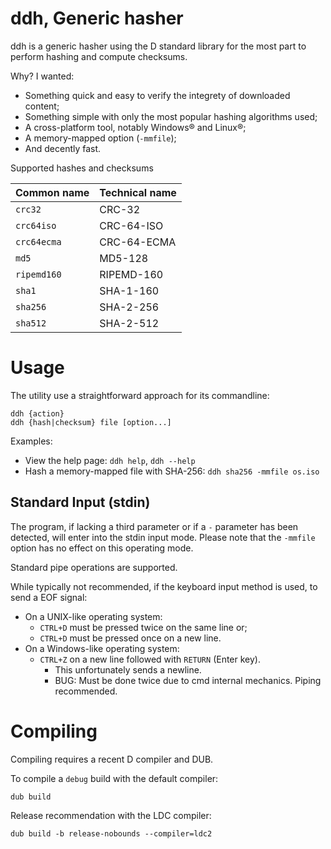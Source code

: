 # ddh, Generic hasher

ddh is a generic hasher using the D standard library for the most part to
perform hashing and compute checksums.

Why? I wanted:
- Something quick and easy to verify the integrety of downloaded content;
- Something simple with only the most popular hashing algorithms used;
- A cross-platform tool, notably Windows®️ and Linux®️;
- A memory-mapped option (`-mmfile`);
- And decently fast.

Supported hashes and checksums

| Common name | Technical name |
|---|---|
| `crc32` | CRC-32 |
| `crc64iso` | CRC-64-ISO |
| `crc64ecma` | CRC-64-ECMA |
| `md5` | MD5-128 |
| `ripemd160` | RIPEMD-160 |
| `sha1` | SHA-1-160 |
| `sha256` | SHA-2-256 |
| `sha512` | SHA-2-512 |

# Usage

The utility use a straightforward approach for its commandline:
```
ddh {action}
ddh {hash|checksum} file [option...]
```

Examples:
- View the help page: `ddh help`, `ddh --help`
- Hash a memory-mapped file with SHA-256: `ddh sha256 -mmfile os.iso`

## Standard Input (stdin)

The program, if lacking a third parameter or if a `-` parameter has been
detected, will enter into the stdin input mode. Please note that the `-mmfile`
option has no effect on this operating mode.

Standard pipe operations are supported.

While typically not recommended, if the keyboard input method is used, to send
a EOF signal:
- On a UNIX-like operating system:
  - `CTRL+D` must be pressed twice on the same line or;
  - `CTRL+D` must be pressed once on a new line.
- On a Windows-like operating system:
  - `CTRL+Z` on a new line followed with `RETURN` (Enter key).
    - This unfortunately sends a newline.
    - BUG: Must be done twice due to cmd internal mechanics. Piping recommended.

# Compiling

Compiling requires a recent D compiler and DUB.

To compile a `debug` build with the default compiler:
```
dub build
```

Release recommendation with the LDC compiler:
```
dub build -b release-nobounds --compiler=ldc2
```